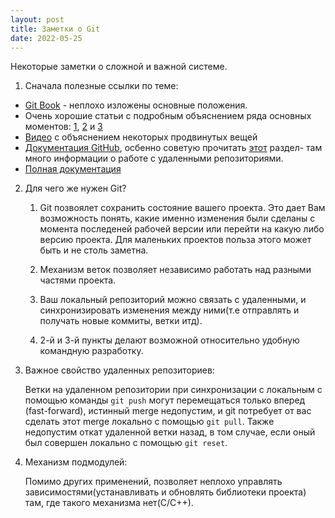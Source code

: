 ```yaml
---
layout: post
title: Заметки о Git
date: 2022-05-25
---
```


Некоторые заметки о сложной и важной системе.

1. Сначала полезные ссылки по теме:

- [Git Book](https://git-scm.com/book/en/v2) - неплохо изложены основные положения.
- Очень хорошие статьи с подробным объяснением ряда основных моментов: [1](https://www.biteinteractive.com/picturing-git-conceptions-and-misconceptions/), [2](https://www.biteinteractive.com/understanding-git-merge/) и [3](https://www.biteinteractive.com/of-git-and-github-master-and-main/)
- [Видео](https://www.youtube.com/watch?v=fBP18-taaNw) с объяснением некоторых продвинутых вещей
- [Документация GitHub](https://docs.github.com/en/get-started), осбенно советую прочитать [этот](https://docs.github.com/en/get-started/getting-started-with-git) раздел- там много информации о работе с удаленными репозиториями.
- [Полная документация](https://git-scm.com/docs)


2. Для чего же нужен Git?

    1. Git позвоялет сохранить состояние вашего проекта. Это дает Вам возможность понять, какие именно изменения были сделаны с момента последеней рабочей версии или перейти на какую либо версию проекта.
    Для маленьких проектов польза этого может быть и не столь заметна.

    2. Механизм веток позволяет независимо работать над разными частями проекта.

    3. Ваш локальный репозиторий можно связать с удаленными, и синхронизировать изменения между ними(т.е отправлять и получать новые коммиты, ветки итд). 

    4.  2-й и 3-й пункты делают возможной относительно удобную командную разработку.


3. Важное свойство удаленных репозиториев:

    Ветки на удаленном репозитории при синхронизации с локальным с помощью команды `git push` могут перемещаться только вперед (fast-forward), истинный merge недопустим, и git потребует от вас сделать этот merge локально с помощью `git pull`. Также недопустим откат удаленной ветки назад, в том случае, если оный был совершен локально с помощью `git reset`.

4. Механизм подмодулей:

    Помимо других применений, позволяет неплохо управлять зависимостями(устанавливать и обновлять библиотеки проекта) там, где такого механизма нет(C/С++).

     